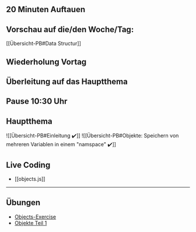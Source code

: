 ## **20 Minuten Auftauen**

## Vorschau auf die/den Woche/Tag:

[[Übersicht-PB#Data Structur]]

## Wiederholung Vortag

## Überleitung auf das Hauptthema

## Pause 10:30 Uhr

## Hauptthema

![[Übersicht-PB#Einleitung ✔️]]
![[Übersicht-PB#Objekte: Speichern von mehreren Variablen in einem "namspace" ✔️]]


## Live Coding

- [[objects.js]]    

---

## Übungen

- [Objects-Exercise](https://github.com/DigitalCareerInstitute/PB-data-structure-object-exercise/blob/main/README_DE.md)
- [Objekte Teil 1](https://github.com/DigitalCareerInstitute/PB-objects-pt1/blob/main/README_DE.md)
